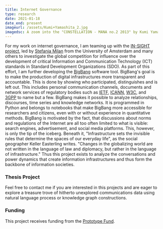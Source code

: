```yaml
---
title: Internet Governance
type: research
date: 2021-01-18
date_end: present
imageurl: /assets/Kumi+Yamashita_2.jpg
imagedsc: A zoom into the "CONSTELLATION - MANA no.2 2013" by Kumi Yamashita
---
```


For my work on internet governance, I am teaming up with the [IN-SIGHT project](https://in-sight.it/), led by [Stefania Milan](https://www.stefaniamilan.net/) from the University of Amsterdam and many others to investigate the global competition for influence over the development of critical Information and Communication Technology (ICT) standards in Standard Development Organizations (SDO). As part of this effort, I am further developing the [BigBang](https://datactive.github.io/bigbang/) software tool. BigBang's goal is to make the production of digital infrastructures more transparent and accountable. This is done by showing who participated, distinguishes and is left out. This includes personal communication channels, documents and network services of regulatory bodies such as [IETF](https://www.ietf.org/), [ICANN](https://www.icann.org/), [W3C](https://www.w3.org/), and [3GPP](https://www.3gpp.org/) to name but a few. BigBang makes it possible to analyze relationships, discourses, time series and knowledge networks. It is programmed in Python and belongs to notebooks that make BigBang more accessible for researchers and citizens, even with or without experience in quantitative methods. 
BigBang is motivated by the fact, that discussions about norms and regulations of the Internet are all too often limited to what is visible: search engines, advertisement, and social media platforms. This, however, is only the tip of the iceberg. Beneath it, "Infrastructure sets the invisible rules that determine the spaces of our everyday life", as the social geographer Keller Easterling writes. "Changes in the globalizing world are not written in the language of law and diplomacy, but rather in the language of infrastructure." Thus this project exists to analyze the conversations and power dynamics that create information infrastructures and thus form the backbone of information societies.


### Thesis Project
Feel free to contact me if you are interested in this projects and are eager to explore a treasure trove of hitherto unexplored communications data using natural language process or knowledge graph constructions.


### Funding
This project receives funding from the [Prototype Fund](https://prototypefund.de/project/bigbang/).
